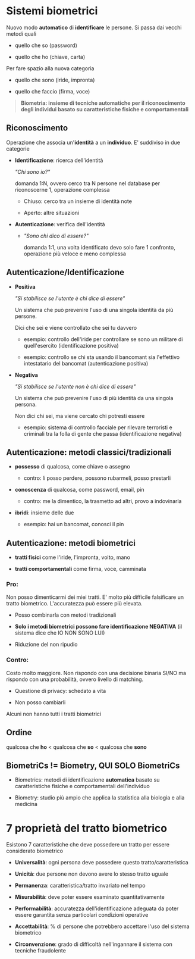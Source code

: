 # Sistemi biometrici

Nuovo modo **automatico** di **identificare** le persone. Si passa dai vecchi metodi quali

- quello che so (password)

- quello che ho (chiave, carta)

Per fare spazio alla nuova categoria

- quello che sono (iride, impronta)

- quello che faccio (firma, voce)

> **Biometria: insieme di tecniche automatiche per il riconoscimento degli individui basato su caratteristiche fisiche e comportamentali**

## Riconoscimento

Operazione che associa un'**identità** a un **individuo**. E' suddiviso in due categorie

- **Identificazione**: ricerca dell'identità
  
  *"Chi sono io?"*
  
  domanda 1:N, ovvero cerco tra N persone nel database per riconoscerne 1, operazione complessa
  
  - Chiuso: cerco tra un insieme di identità note
  
  - Aperto: altre situazioni

- **Autenticazione**: verifica dell'identità
  
  - *"Sono chi dico di essere?"*
    
    domanda 1:1, una volta identificato devo solo fare 1 confronto, operazione più veloce e meno complessa

## Autenticazione/Identificazione

- **Positiva**
  
  *"Si stabilisce se l'utente è chi dice di essere"*
  
  Un sistema che può prevenire l'uso di una singola identità da più persone.
  
  Dici che sei e viene controllato che sei tu davvero
  
  - esempio: controllo dell'iride per controllare se sono un militare di quell'esercito (identificazione positiva)
  
  - esempio: controllo se chi sta usando il bancomant sia l'effettivo intestatario del bancomat (autenticazione positiva)

- **Negativa**
  
  *"Si stabilisce se l'utente non è chi dice di essere"*
  
  Un sistema che può prevenire l'uso di più identità da una singola persona.
  
  Non dici chi sei, ma viene cercato chi potresti essere
  
  - esempio: sistema di controllo facciale per rilevare terroristi e criminali tra la folla di gente che passa (identificazione negativa)

## Autenticazione: metodi classici/tradizionali

- **possesso** di qualcosa, come chiave o assegno
  
  - contro: li posso perdere, possono rubarmeli, posso prestarli

- **conoscenza** di qualcosa, come password, email, pin
  
  - contro: me la dimentico, la trasmetto ad altri, provo a indovinarla

- **ibridi**: insieme delle due
  
  - esempio: hai un bancomat, conosci il pin

## Autenticazione: metodi biometrici

- **tratti fisici** come l'iride, l'impronta, volto, mano

- **tratti comportamentali** come firma, voce, camminata

### Pro:

Non posso dimenticarmi dei miei tratti. E' molto più difficile falsificare un tratto biometrico. L'accuratezza può essere più elevata.

- Posso combinarla con metodi tradizionali

- **Solo i metodi biometrici possono fare identificazione NEGATIVA** (il sistema dice che IO NON SONO LUI)

- Riduzione del non ripudio

### Contro:

Costo molto maggiore. Non rispondo con una decisione binaria SI/NO ma rispondo con una probabilità, ovvero livello di matching.

- Questione di privacy: schedato a vita

- Non posso cambiarli

Alcuni non hanno tutti i tratti biometrici

## Ordine

qualcosa che **ho** < qualcosa che **so** < qualcosa che **sono**

## BiometriCs != Biometry, QUI SOLO BiometriCs

- Biometrics: metodi di identificazione **automatica** basato su caratteristiche fisiche e comportamentali dell'individuo

- Biometry: studio più ampio che applica la statistica alla biologia e alla medicina

# 7 proprietà del tratto biometrico

Esistono 7 caratteristiche che deve possedere un tratto per essere considerato biometrico

- **Universalità**: ogni persona deve possedere questo tratto/caratteristica

- **Unicità**: due persone non devono avere lo stesso tratto uguale

- **Permanenza**: caratteristica/tratto invariato nel tempo

- **Misurabilità**: deve poter essere esaminato quantitativamente

- **Performabilità**: accuratezza dell'identificazione adeguata da poter essere garantita senza particolari condizioni operative

- **Accettabilità**: % di persone che potrebbero accettare l'uso del sistema biometrico

- **Circonvenzione**: grado di difficoltà nell'ingannare il sistema con tecniche fraudolente
